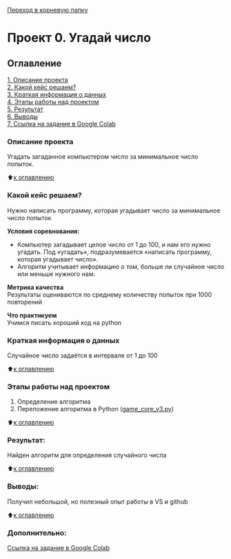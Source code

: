 
[Переход  в корневую папку](https://github.com/Cherant1976/sf_data_science/tree/main)

# Проект 0. Угадай число

## Оглавление  
[1. Описание проекта](https://github.com/Cherant1976/sf_data_science/tree/main/Project0/README.md#Описание-проекта)  
[2. Какой кейс решаем?](https://github.com/Cherant1976/sf_data_science/tree/main/Project0/README.md#Какой-кейс-решаем)  
[3. Краткая информация о данных](https://github.com/Cherant1976/sf_data_science/tree/main/Project0/README.md#Краткая-информация-о-данных)  
[4. Этапы работы над проектом](https://github.com/Cherant1976/sf_data_science/tree/main/Project0/README.md#Этапы-работы-над-проектом)  
[5. Результат](https://github.com/Cherant1976/sf_data_science/tree/main/Project0/README.md#Результат)    
[6. Выводы](https://github.com/Cherant1976/sf_data_science/tree/main/Project0/README.md#Выводы)  
[7. Ссылка на задание в Google Colab](https://github.com/Cherant1976/sf_data_science/tree/main/Project0/README.md#Дополнительно)


### Описание проекта    
Угадать загаданное компьютером число за минимальное число попыток.

:arrow_up:[к оглавлению](https://github.com/Cherant1976/sf_data_science/tree/main/Project0/README.md#Оглавление)


### Какой кейс решаем?    
Нужно написать программу, которая угадывает число за минимальное число попыток

**Условия соревнования:**  
- Компьютер загадывает целое число от 1 до 100, и нам его нужно угадать. Под «угадать», подразумевается «написать программу, которая угадывает число».
- Алгоритм учитывает информацию о том, больше ли случайное число или меньше нужного нам.

**Метрика качества**     
Результаты оцениваются по среднему количеству попыток при 1000 повторений

**Что практикуем**     
Учимся писать хороший код на python


### Краткая информация о данных
Случайное число задаётся в интервале от 1 до 100
  
:arrow_up:[к оглавлению](https://github.com/Cherant1976/sf_data_science/tree/main/Project0/README.md#Оглавление)


### Этапы работы над проектом  
1. Определение алгоритма
2. Переложение алгоритма в Python ([game_core_v3.py](https://github.com/Cherant1976/sf_data_science/blob/main/Project0/game_v3.py))

:arrow_up:[к оглавлению](https://github.com/Cherant1976/sf_data_science/tree/main/Project0/README.md#Оглавление)


### Результат:  
Найден алгоритм для определения случайного числа

:arrow_up:[к оглавлению](https://github.com/Cherant1976/sf_data_science/tree/main/Project0/README.md#Оглавление)


### Выводы:  
Получил небольшой, но полезный опыт работы в VS и github

:arrow_up:[к оглавлению](https://github.com/Cherant1976/sf_data_science/tree/main/Project0/README.md#Оглавление)

### Дополнительно:
[Ссылка на задание в Google Colab](https://colab.research.google.com/drive/1tmaWjLUpjyaOwoCygKRAtR92b9py1lBb?usp=sharing)

